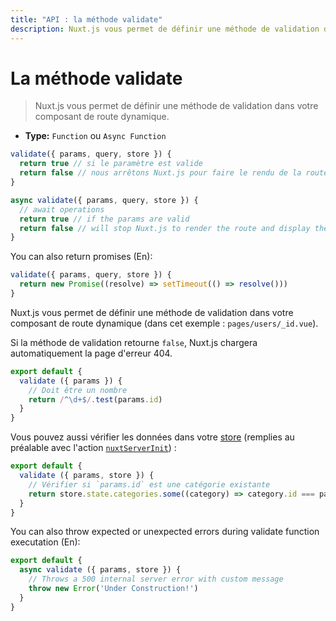 ```yaml
---
title: "API : la méthode validate"
description: Nuxt.js vous permet de définir une méthode de validation dans votre composant de route dynamique.
---
```


# La méthode validate

> Nuxt.js vous permet de définir une méthode de validation dans votre composant de route dynamique.

- **Type:** `Function` ou `Async Function`

```js
validate({ params, query, store }) {
  return true // si le paramètre est valide
  return false // nous arrêtons Nuxt.js pour faire le rendu de la route et afficher la page d'erreur
}
```

```js
async validate({ params, query, store }) {
  // await operations
  return true // if the params are valid
  return false // will stop Nuxt.js to render the route and display the error page
}
```

You can also return promises (En):

```js
validate({ params, query, store }) {
  return new Promise((resolve) => setTimeout(() => resolve()))
}
```

Nuxt.js vous permet de définir une méthode de validation dans votre composant de route dynamique (dans cet exemple : `pages/users/_id.vue`).

Si la méthode de validation retourne `false`, Nuxt.js chargera automatiquement la page d'erreur 404.

```js
export default {
  validate ({ params }) {
    // Doit être un nombre
    return /^\d+$/.test(params.id)
  }
}
```

Vous pouvez aussi vérifier les données dans votre [store](/guide/vuex-store) (remplies au préalable avec l'action [`nuxtServerInit`](/guide/vuex-store#the-nuxtserverinit-action)) :

```js
export default {
  validate ({ params, store }) {
    // Vérifier si `params.id` est une catégorie existante
    return store.state.categories.some((category) => category.id === params.id)
  }
}
```

You can also throw expected or unexpected errors during validate function executation (En):

```js
export default {
  async validate ({ params, store }) {
    // Throws a 500 internal server error with custom message
    throw new Error('Under Construction!')
  }
}
```
